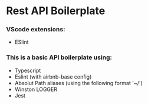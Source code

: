 # Rest API Boilerplate

### VScode extensions:
- ESlint

### This is a basic API boilerplate using:
- Typescript
- Eslint (with airbnb-base config)
- Absolut Path aliases (using the following format '~/')
- Winston LOGGER
- Jest
